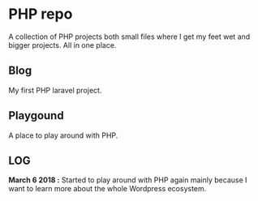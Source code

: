 # PHP repo

A collection of PHP projects both small files where I get my feet wet and bigger projects. All in one place.

## Blog
My first PHP laravel project.

## Playgound
A place to play around with PHP.

## LOG

__March 6 2018 :__ Started to play around with PHP again mainly because I want to learn more about the whole Wordpress ecosystem.
